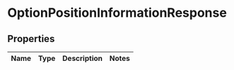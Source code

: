 

# OptionPositionInformationResponse


## Properties

| Name | Type | Description | Notes |
|------------ | ------------- | ------------- | -------------|



